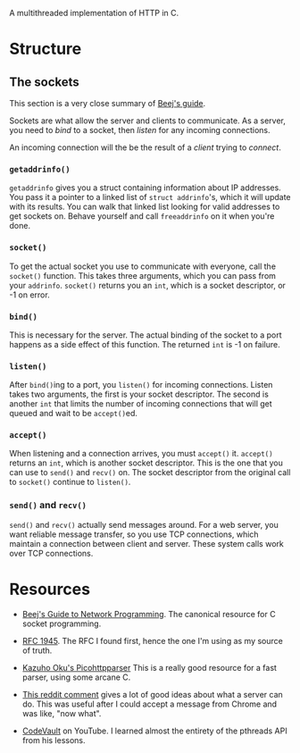 A multithreaded implementation of HTTP in C. 

# Structure

## The sockets

This section is a very close summary of [Beej's
guide](beej's-guide-to-network-programming).

Sockets are what allow the server and clients to communicate. As a server, you
need to _bind_ to a socket, then _listen_ for any incoming connections.

An incoming connection will the be the result of a _client_ trying to _connect_.

### `getaddrinfo()`

`getaddrinfo` gives you a struct containing information about IP addresses. You
pass it a pointer to a linked list of `struct addrinfo`'s, which it will update
with its results. You can walk that linked list looking for valid addresses to
get sockets on. Behave yourself and call `freeaddrinfo` on it when you're done.

### `socket()`

To get the actual socket you use to communicate with everyone, call the
`socket()` function. This takes three arguments, which you can pass from your
`addrinfo`. `socket()` returns you an `int`, which is a socket descriptor, or
-1 on error.

### `bind()`

This is necessary for the server. The actual binding of the socket to a port
happens as a side effect of this function. The returned `int` is -1 on failure.

### `listen()`

After `bind()`ing to a port, you `listen()` for incoming connections. Listen
takes two arguments, the first is your socket descriptor. The second is another
`int` that limits the number of incoming connections that will get queued and
wait to be `accept()`ed.

### `accept()`

When listening and a connection arrives, you must `accept()` it. `accept()` returns
an `int`, which is another socket descriptor. This is the one that you can use
to `send()` and `recv()` on. The socket descriptor from the original call to
`socket()` continue to `listen()`.

### `send()` and `recv()`

`send()` and `recv()` actually send messages around. For a web server, you want
reliable message transfer, so you use TCP connections, which maintain a
connection between client and server. These system calls work over TCP connections.

# Resources

* [Beej's Guide to Network Programming](https://beej.us/guide/bgnet/). The
  canonical resource for C socket programming.

* [RFC 1945](https://datatracker.ietf.org/doc/html/rfc1945). The RFC I found
  first, hence the one I'm using as my source of truth.

* [Kazuho Oku's
  Picohttpparser](https://github.com/h2o/picohttpparser/tree/master) This is a
  really good resource for a fast parser, using some arcane C.

* [This reddit
  comment](https://www.reddit.com/r/C_Programming/comments/kbfa6t/comment/gfh8kid/?utm_source=share&utm_medium=web3x&utm_name=web3xcss&utm_term=1&utm_content=share_button)
  gives a lot of good ideas about what a server can do. This was useful after I
  could accept a message from Chrome and was like, "now what".

* [CodeVault](https://www.youtube.com/watch?app=desktop&v=_n2hE2gyPxU) on
  YouTube. I learned almost the entirety of the pthreads API from his lessons. 
